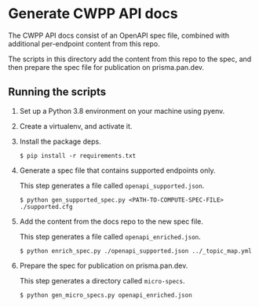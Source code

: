 # Generate CWPP API docs

The CWPP API docs consist of an OpenAPI spec file, combined with additional per-endpoint content from this repo.

The scripts in this directory add the content from this repo to the spec, and then prepare the spec file for publication on prisma.pan.dev.

## Running the scripts

1. Set up a Python 3.8 environment on your machine using pyenv.

1. Create a virtualenv, and activate it.

1. Install the package deps.

   `$ pip install -r requirements.txt`

1. Generate a spec file that contains supported endpoints only.

   This step generates a file called `openapi_supported.json`.

   `$ python gen_supported_spec.py <PATH-TO-COMPUTE-SPEC-FILE> ./supported.cfg`

1. Add the content from the docs repo to the new spec file.

    This step generates a file called `openapi_enriched.json`.

   `$ python enrich_spec.py ./openapi_supported.json ../_topic_map.yml`

1. Prepare the spec for publication on prisma.pan.dev.

   This step generates a directory called `micro-specs`.

   `$ python gen_micro_specs.py openapi_enriched.json`
